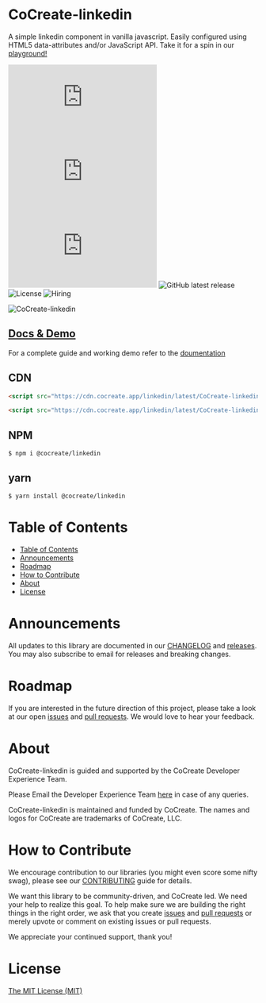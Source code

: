 # CoCreate-linkedin

A simple linkedin component in vanilla javascript. Easily configured using HTML5 data-attributes and/or JavaScript API. Take it for a spin in our [playground!](https://cocreate.app/docs/linkedin)

![minified](https://img.badgesize.io/https://cdn.cocreate.app/linkedin/latest/CoCreate-linkedin.min.js?style=flat-square&label=minified&color=orange)
![gzip](https://img.badgesize.io/https://cdn.cocreate.app/linkedin/latest/CoCreate-linkedin.min.js?compression=gzip&style=flat-square&label=gzip&color=yellow)
![brotli](https://img.badgesize.io/https://cdn.cocreate.app/linkedin/latest/CoCreate-linkedin.min.js?compression=brotli&style=flat-square&label=brotli)
![GitHub latest release](https://img.shields.io/github/v/release/CoCreate-app/CoCreate-linkedin?style=flat-square)
![License](https://img.shields.io/github/license/CoCreate-app/CoCreate-linkedin?style=flat-square)
![Hiring](https://img.shields.io/static/v1?style=flat-square&label=&message=Hiring&color=blueviolet)

![CoCreate-linkedin](https://cdn.cocreate.app/docs/CoCreate-linkedin.gif)

## [Docs & Demo](https://cocreate.app/docs/linkedin)

For a complete guide and working demo refer to the [doumentation](https://cocreate.app/docs/linkedin)

## CDN

```html
<script src="https://cdn.cocreate.app/linkedin/latest/CoCreate-linkedin.min.js"></script>
```

```html
<script src="https://cdn.cocreate.app/linkedin/latest/CoCreate-linkedin.min.css"></script>
```

## NPM

```shell
$ npm i @cocreate/linkedin
```

## yarn

```shell
$ yarn install @cocreate/linkedin
```

# Table of Contents

- [Table of Contents](#table-of-contents)
- [Announcements](#announcements)
- [Roadmap](#roadmap)
- [How to Contribute](#how-to-contribute)
- [About](#about)
- [License](#license)

<a name="announcements"></a>

# Announcements

All updates to this library are documented in our [CHANGELOG](https://github.com/CoCreate-app/CoCreate-linkedin/blob/master/CHANGELOG.md) and [releases](https://github.com/CoCreate-app/CoCreate-linkedin/releases). You may also subscribe to email for releases and breaking changes.

<a name="roadmap"></a>

# Roadmap

If you are interested in the future direction of this project, please take a look at our open [issues](https://github.com/CoCreate-app/CoCreate-linkedin/issues) and [pull requests](https://github.com/CoCreate-app/CoCreate-linkedin/pulls). We would love to hear your feedback.

<a name="about"></a>

# About

CoCreate-linkedin is guided and supported by the CoCreate Developer Experience Team.

Please Email the Developer Experience Team [here](mailto:develop@cocreate.app) in case of any queries.

CoCreate-linkedin is maintained and funded by CoCreate. The names and logos for CoCreate are trademarks of CoCreate, LLC.

<a name="contribute"></a>

# How to Contribute

We encourage contribution to our libraries (you might even score some nifty swag), please see our [CONTRIBUTING](https://github.com/CoCreate-app/CoCreate-linkedin/blob/master/CONTRIBUTING.md) guide for details.

We want this library to be community-driven, and CoCreate led. We need your help to realize this goal. To help make sure we are building the right things in the right order, we ask that you create [issues](https://github.com/CoCreate-app/CoCreate-linkedin/issues) and [pull requests](https://github.com/CoCreate-app/CoCreate-linkedin/pulls) or merely upvote or comment on existing issues or pull requests.

We appreciate your continued support, thank you!

# License

[The MIT License (MIT)](https://github.com/CoCreate-app/CoCreate-linkedin/blob/master/LICENSE)
